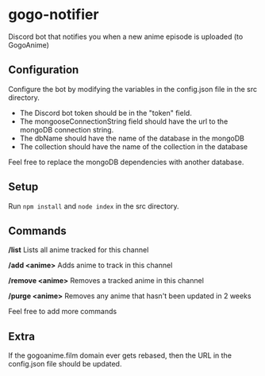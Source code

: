 # gogo-notifier
Discord bot that notifies you when a new anime episode is uploaded (to GogoAnime)

## Configuration
Configure the bot by modifying the variables in the config.json file in the src directory. 
- The Discord bot token should be in the "token" field.
- The mongooseConnectionString field should have the url to the mongoDB connection string.
- The dbName should have the name of the database in the mongoDB
- The collection should have the name of the collection in the database

Feel free to replace the mongoDB dependencies with another database.

## Setup
Run `npm install` and `node index` in the src directory.

## Commands
**/list**
    Lists all anime tracked for this channel

**/add \<anime>**
    Adds anime to track in this channel
  
**/remove \<anime>**
    Removes a tracked anime in this channel

**/purge \<anime>**
    Removes any anime that hasn't been updated in 2 weeks 

Feel free to add more commands

## Extra
If the gogoanime.film domain ever gets rebased, then the URL in the config.json file should be updated.
